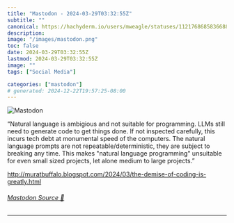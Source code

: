 ```yaml
---
title: "Mastodon - 2024-03-29T03:32:55Z"
subtitle: ""
canonical: https://hachyderm.io/users/mweagle/statuses/112176868583668880
description:
image: "/images/mastodon.png"
toc: false
date: 2024-03-29T03:32:55Z
lastmod: 2024-03-29T03:32:55Z
image: ""
tags: ["Social Media"]

categories: ["mastodon"]
# generated: 2024-12-22T19:57:25-08:00
---
```

![Mastodon](/images/mastodon.png)

<p>“Natural language is ambigious and not suitable for programming. LLMs still need to generate code to get things done. If not inspected carefully, this incurs tech debt at monumental speed of the computers. The natural language prompts are not repeatable/deterministic, they are subject to breaking any time. This makes &quot;natural language programming&quot; unsuitable for even small sized projects, let alone medium to large projects.”</p><p><a href="http://muratbuffalo.blogspot.com/2024/03/the-demise-of-coding-is-greatly.html" target="_blank" rel="nofollow noopener noreferrer" translate="no"><span class="invisible">http://</span><span class="ellipsis">muratbuffalo.blogspot.com/2024</span><span class="invisible">/03/the-demise-of-coding-is-greatly.html</span></a></p>


###### [Mastodon Source 🐘](https://hachyderm.io/@mweagle/112176868583668880)

___
